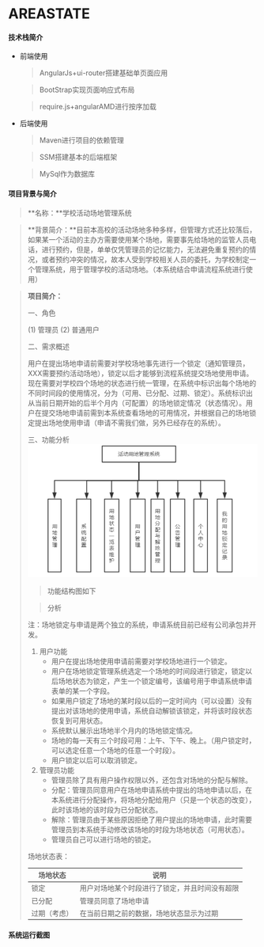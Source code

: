 # AREASTATE
#### 技术栈简介

- 前端使用

  > AngularJs+ui-router搭建基础单页面应用

  > BootStrap实现页面响应式布局

  > require.js+angularAMD进行按序加载

- 后端使用

  > Maven进行项目的依赖管理

  > SSM搭建基本的后端框架

  > MySql作为数据库


#### 项目背景与简介

> **名称：**学校活动场地管理系统

> **背景简介：**目前本高校的活动场地多种多样，但管理方式还比较落后，如果某一个活动的主办方需要使用某个场地，需要事先给场地的监管人员电话，进行预约，但是，单单仅凭管理员的记忆能力，无法避免重复预约的情况，或者预约冲突的情况，故本人受到学校相关人员的委托，为学校制定一个管理系统，用于管理学校的活动场地。（本系统结合申请流程系统进行使用）

> **项目简介：**
>
> 一、角色
>
> (1)	管理员
> (2)	普通用户
>
> 二、需求概述
>
> ​	用户在提出场地申请前需要对学校场地事先进行一个锁定（通知管理员，XXX需要预约活动场地），锁定以后才能够到流程系统提交场地使用申请。现在需要对学校四个场地的状态进行统一管理，在系统中标识出每个场地的不同时间段的使用情况，分为（可用、已分配、过期、锁定）。系统标识出从当前日期开始的后半个月内（可配置）的场地锁定情况（状态情况）。用户在提交场地申请前需到本系统查看场地的可用情况，并根据自己的场地锁定提出场地使用申请（申请不需我们做，另外已经存在的系统）。
>
> 三、功能分析
> ![1](https://github.com/LQ55/AREASTATE/blob/master/src/main/webapp/images/1.png)
> > 功能结构图如下
>
> > 分析
>
> 注：场地锁定与申请是两个独立的系统，申请系统目前已经有公司承包并开发。
>
> 1. 用户功能
>    - 用户在提出场地使用申请前需要对学校场地进行一个锁定。
>    - 用户在场地锁定管理系统选定一个场地的时间段进行锁定，锁定以后场地状态为锁定，产生一个锁定编号，该编号用于申请系统申请表单的某一个字段。
>    - 如果用户锁定了场地的某时段以后的一定时间内（可以设置）没有提出对该场地的使用申请，系统自动解锁该锁定，并将该时段状态恢复到可用状态。
>    - 系统默认展示出场地半个月内的场地锁定情况。
>    - 场地的每一天有三个时段可用：上午、下午、晚上。（用户锁定时，可以选定任意一个场地的任意一个时段）。
>    - 用户锁定以后可以取消锁定。
> 2. 管理员功能
>    - 管理员除了具有用户操作权限以外，还包含对场地的分配与解除。
>    - 分配：管理员同意用户在场地申请系统中提出的场地申请以后，在本系统进行分配操作，将场地分配给用户（只是一个状态的改变），此时该场地的该时段为已分配状态。
>    - 解除：管理员由于某些原因拒绝了用户提出的场地申请，此时需要管理员到本系统手动修改该场地的时段为场地状态（可用状态）。
>    - 管理员自己可以进行场地的锁定。
>
> 场地状态表：
>
> | 场地状态     | 说明                                           |
> | ------------ | ---------------------------------------------- |
> | 锁定         | 用户对场地某个时段进行了锁定，并且时间没有超限 |
> | 已分配       | 管理员同意了场地申请                           |
> | 过期（考虑） | 在当前日期之前的数据，场地状态显示为过期       |

#### 系统运行截图

